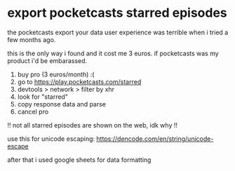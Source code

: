 # export pocketcasts starred episodes

the pocketcasts export your data user experience was terrible when i tried a few months ago.

this is the only way i found and it cost me 3 euros. if pocketcasts was my product i'd be embarassed.

1. buy pro (3 euros/month) :(
2. go to https://play.pocketcasts.com/starred
3. devtools > network > filter by xhr
4. look for "starred"
5. copy response data and parse
6. cancel pro

!! not all starred episodes are shown on the web, idk why !!

use this for unicode escaping: https://dencode.com/en/string/unicode-escape

after that i used google sheets for data formatting
